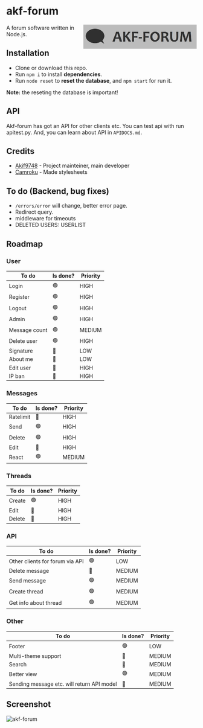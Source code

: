 # akf-forum
<img src="https://raw.githubusercontent.com/Akif9748/akf-forum/main/public/images/logo.jpg" align="right" width="300px" />

A forum software written in Node.js.

## Installation
- Clone or download this repo.
- Run `npm i` to install **dependencies**.
- Run `node reset` to **reset the database**, and `npm start` for run it. 

**Note:** the reseting the database is important!

## API
Akf-forum has got an API for other clients etc. You can test api with run apitest.py.
And, you can learn about API in `APIDOCS.md`.

## Credits
* [Akif9748](https://github.com/Akif9748) - Project mainteiner, main developer
* [Camroku](https://github.com/Camroku) - Made stylesheets

## To do (Backend, bug fixes) 
- `/errors/error` will change, better error page.
- Redirect query.
- middleware for timeouts
- DELETED USERS: USERLIST

## Roadmap
### User
| To do | Is done? | Priority |
| ----- | -------- | -------- |
| Login | 🟢 | HIGH |
| Register | 🟢 | HIGH |
| Logout | 🟢 | HIGH |
| Admin | 🟢 | HIGH |
| Message count | 🟢 | MEDIUM |
| Delete user | 🟢 | HIGH |
| Signature | 🔴 | LOW |
| About me | 🔴 | LOW |
| Edit user | 🔴 | HIGH |
| IP ban | 🔴 | HIGH |

### Messages
| To do | Is done? | Priority |
| ----- | -------- | -------- |
| Ratelimit | 🔴 | HIGH |
| Send | 🟢 | HIGH |
| Delete | 🟢 | HIGH |
| Edit | 🔴 | HIGH |
| React | 🟢 | MEDIUM |

### Threads
| To do | Is done? | Priority |
| ----- | -------- | -------- |
| Create | 🟢 | HIGH |
| Edit | 🔴 | HIGH |
| Delete | 🔴 | HIGH |

### API
| To do | Is done? | Priority |
| ----- | -------- | -------- |
| Other clients for forum via API | 🟢 | LOW |
| Delete message | 🔴 | MEDIUM |
| Send message | 🟢 | MEDIUM |
| Create thread | 🟢 | MEDIUM |
| Get info about thread | 🟢 | MEDIUM |

### Other
| To do | Is done? | Priority |
| ----- | -------- | -------- |
| Footer | 🟢 | LOW |
| Multi-theme support | 🔴 | MEDIUM |
| Search | 🔴 | MEDIUM |
| Better view | 🟢 | MEDIUM |
| Sending message etc. will return API model | 🔴 | MEDIUM |

## Screenshot
![akf-forum](https://user-images.githubusercontent.com/70021050/160255959-ef216cba-1348-4d4b-9347-fe67e21348e7.png)
